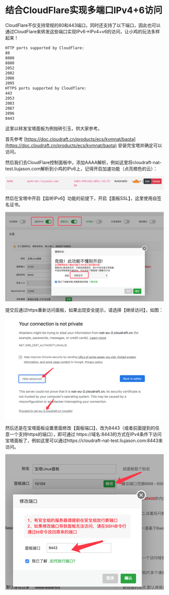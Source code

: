 # 结合CloudFlare实现多端口IPv4+6访问

CloudFlare不仅支持常规的80和443端口，同时还支持了以下端口，因此也可以通过CloudFlare来转发这些端口实现IPv6-&gt;IPv4+v6的访问，让小鸡的玩法多样起来！

```text
HTTP ports supported by Cloudflare:
80
8080
8880
2052
2082
2086
2095
HTTPS ports supported by Cloudflare:
443
2053
2083
2087
2096
8443
```

这里以转发宝塔面板为例抛砖引玉，供大家参考。

首先参考 [https://doc.cloudraft.cn/products/ecs/kvmnat/baota](https://doc.cloudraft.cn/products/ecs/kvmnat/baota) 安装完宝塔并确定可以访问。

然后我们去CloudFlare控制面板中，添加AAAA解析，例如这里将cloudraft-nat-test.liujason.com解析到小鸡的IPv6上，记得开启加速功能（点亮橙色的云）：

![](../../../../.gitbook/assets/image%20%289%29.png)

然后在宝塔中开启【监听IPv6】功能的前提下，开启【面板SSL】，这里使用自签名证书。

![](../../../../.gitbook/assets/image.png)

提交后通过https重新访问面板，如果出现安全提示，请选择【继续访问】，如图：

![](../../../../.gitbook/assets/image%20%284%29.png)

然后还是在宝塔面板设置里面修改【面板端口】，改为8443（或者前面提到的任意一个支持https的端口），即可通过 https://域名:8443的方式在IPv4条件下访问宝塔面板了，例如这里可以通过https://cloudraft-nat-test.liujason.com:8443来访问。

![](../../../../.gitbook/assets/image%20%287%29.png)

